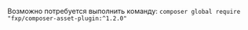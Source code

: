 
Возможно потребуется выполнить команду:
`composer global require "fxp/composer-asset-plugin:^1.2.0"`